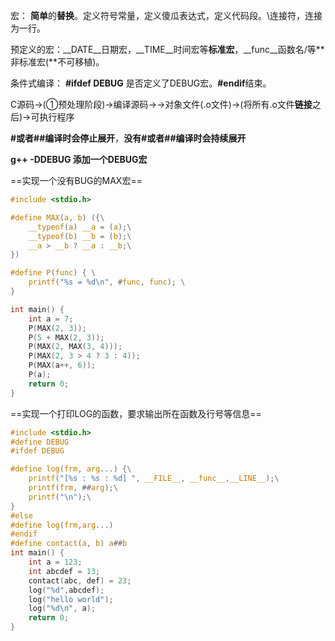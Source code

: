 宏： **简单**的**替换**。定义符号常量，定义傻瓜表达式，定义代码段。\连接符，连接为一行。

预定义的宏：__DATE__日期宏，__TIME__时间宏等**标准宏**，__func__函数名/等**非标准宏(**不可移植)。

条件式编译： **#ifdef DEBUG**  是否定义了DEBUG宏。**#endif**结束。

C源码→(①预处理阶段)→编译源码→→对象文件(.o文件)→(将所有.o文件**链接**之后)→可执行程序

**#或者##编译时会停止展开**，**没有#或者##编译时会持续展开**

**g++ -DDEBUG 添加一个DEBUG宏**

==实现一个没有BUG的MAX宏==

```c
#include <stdio.h>

#define MAX(a, b) ({\
    __typeof(a) __a = (a);\
    __typeof(b) __b = (b);\
    __a > __b ? __a : __b;\
})

#define P(func) { \
    printf("%s = %d\n", #func, func); \
}

int main() {
    int a = 7;
    P(MAX(2, 3));
    P(5 + MAX(2, 3));
    P(MAX(2, MAX(3, 4)));
    P(MAX(2, 3 > 4 ? 3 : 4));
    P(MAX(a++, 6));
    P(a);
    return 0;
}
```

==实现一个打印LOG的函数，要求输出所在函数及行号等信息==

```c
#include <stdio.h>
#define DEBUG
#ifdef DEBUG 

#define log(frm, arg...) {\
    printf("[%s : %s : %d] ", __FILE__, __func__,__LINE__);\
    printf(frm, ##arg);\
    printf("\n");\
}
#else
#define log(frm,arg...)
#endif
#define contact(a, b) a##b
int main() {
    int a = 123;
    int abcdef = 13;
    contact(abc, def) = 23;
    log("%d",abcdef);
    log("hello world");
    log("%d\n", a);
    return 0;
}
```



